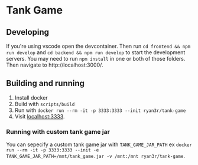 # Tank Game

## Developing

If you're using vscode open the devcontainer.  Then run `cd frontend && npm run develop` and `cd backend && npm run develop` to start the development servers.  You may need to run `npm install` in one or both of those folders.  Then navigate to http://localhost:3000/.

## Building and running

1. Install docker
2. Build with `scripts/build`
3. Run with `docker run --rm -it -p 3333:3333 --init ryan3r/tank-game`
4. Visit [localhost:3333](http://localhost:3333/).

### Running with custom tank game jar

You can sepecify a custom tank game jar with `TANK_GAME_JAR_PATH` ex `docker run --rm -it -p 3333:3333 --init -e TANK_GAME_JAR_PATH=/mnt/tank_game.jar -v /mnt:/mnt ryan3r/tank-game`.
